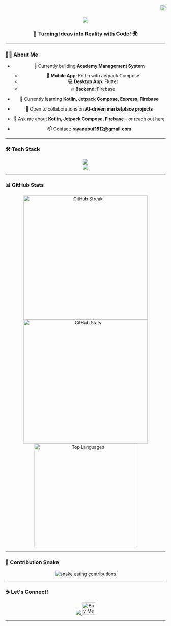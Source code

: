 <img align="right" src="https://visitor-badge.laobi.icu/badge?page_id=RAYANaouf.RAYANaouf" />

<h1 align="center">
    <img src="https://readme-typing-svg.herokuapp.com/?font=Righteous&size=40&center=true&vCenter=true&width=600&height=80&duration=4000&lines=Hi+There!+👋;+I'm+Rayan+Aouf!;+Passionate+Software+Developer!" />
</h1>

<h3 align="center">🚀 Turning Ideas into Reality with Code! 🌍</h3>

---

### 👨‍💻 About Me
<div align="center">

- 🔭 Currently building **Academy Management System**  
  - 📱 **Mobile App**: Kotlin with Jetpack Compose  
  - 💻 **Desktop App**: Flutter  
  - 🔥 **Backend**: Firebase  

- 🌱 Currently learning **Kotlin, Jetpack Compose, Express, Firebase**
- 🤝 Open to collaborations on **AI-driven marketplace projects**
- 💬 Ask me about **Kotlin, Jetpack Compose, Firebase** – or [reach out here](https://github.com/RAYANaouf/RAYANaouf/issues)
- 📫 Contact: **rayanaouf1512@gmail.com**

</div>

---

### 🛠️ Tech Stack
<div align="center">
    <img src="https://skillicons.dev/icons?i=java,kotlin,androidstudio,flutter,dart" />
    <br>
    <img src="https://skillicons.dev/icons?i=js,nodejs,express,firebase,git,github,figma" />
</div>

---

### 📊 GitHub Stats
<div align="center">
  <img width=390 src="https://github-readme-streak-stats.herokuapp.com/?user=RAYANaouf&theme=radical&border_radius=10" alt="GitHub Streak"/>
  <img width=390 src="https://github-readme-stats.vercel.app/api?username=RAYANaouf&show_icons=true&theme=radical&border_radius=10" alt="GitHub Stats"/>
  <br/>
  <img width=325 src="https://github-readme-stats.vercel.app/api/top-langs/?username=RAYANaouf&layout=compact&theme=radical&border_radius=10" alt="Top Languages"/>
</div>

---

### 🐍 Contribution Snake
<div align="center">
  <img alt="snake eating contributions" src="https://raw.githubusercontent.com/RAYANaouf/RAYANaouf/output/github-contribution-grid-snake.svg"/>
</div>

---

### ☕ Let's Connect!
<div align="center">
  <a href="mailto:rayanaouf1512@gmail.com">
    <img src="https://img.shields.io/badge/Gmail-333333?style=for-the-badge&logo=gmail&logoColor=red" />
  </a>
  <a href='https://ko-fi.com/V7V4RAK9C' target='_blank'>
    <img height='40' src='https://img.shields.io/badge/Buy%20Me%20a%20Coffee-F16061?style=for-the-badge&logo=ko-fi&logoColor=white' border='0' alt='Buy Me a Coffee' />
  </a>
</div>

---
